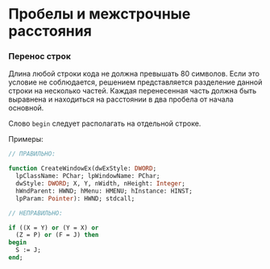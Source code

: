 # Пробелы и межстрочные расстояния

### Перенос строк

Длина любой строки кода не должна превышать 80 символов. Если это условие не соблюдается, решением представляется разделение данной строки на несколько частей. Каждая перенесенная часть должна быть выравнена и находиться на расстоянии в два пробела от начала основной.

Слово `begin` следует располагать на отдельной строке.

Примеры:

```Pascal
// ПРАВИЛЬНО:

function CreateWindowEx(dwExStyle: DWORD; 
  lpClassName: PChar; lpWindowName: PChar; 
  dwStyle: DWORD; X, Y, nWidth, nHeight: Integer;
  hWndParent: HWND; hMenu: HMENU; hInstance: HINST; 
  lpParam: Pointer): HWND; stdcall;

// НЕПРАВИЛЬНО:

if ((X = Y) or (Y = X) or
  (Z = P) or (F = J) then
begin
  S := J;
end;
```



